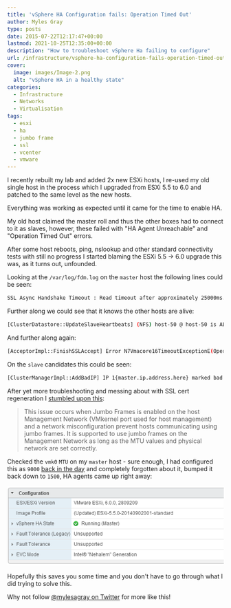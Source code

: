 ```yaml
---
title: 'vSphere HA Configuration fails: Operation Timed Out'
author: Myles Gray
type: posts
date: 2015-07-22T12:17:47+00:00
lastmod: 2021-10-25T12:35:00+00:00
description: "How to troubleshoot vSphere Ha failing to configure"
url: /infrastructure/vsphere-ha-configuration-fails-operation-timed-out/
cover:
  image: images/Image-2.png
  alt: "vSphere HA in a healthy state"
categories:
  - Infrastructure
  - Networks
  - Virtualisation
tags:
  - esxi
  - ha
  - jumbo frame
  - ssl
  - vcenter
  - vmware
---
```


I recently rebuilt my lab and added 2x new ESXi hosts, I re-used my old single host in the process which I upgraded from ESXi 5.5 to 6.0 and patched to the same level as the new hosts.

Everything was working as expected until it came for the time to enable HA.

My old host claimed the master roll and thus the other boxes had to connect to it as slaves, however, these failed with "HA Agent Unreachable" and "Operation Timed Out" errors.

After some host reboots, ping, nslookup and other standard connectivity tests with still no progress I started blaming the ESXi 5.5 -> 6.0 upgrade this was, as it turns out, unfounded.

Looking at the `/var/log/fdm.log` on the `master` host the following lines could be seen:

```sh
SSL Async Handshake Timeout : Read timeout after approximately 25000ms. Closing stream <SSL(<io_obj p:0x1f33f794, h:31, <TCP 'ip:8182'>, <TCP 'ip:47416'>>)>
```

Further along we could see that it knows the other hosts are alive:

```sh
[ClusterDatastore::UpdateSlaveHeartbeats] (NFS) host-50 @ host-50 is ALIVE
```

And further along again:

```sh
[AcceptorImpl::FinishSSLAccept] Error N7Vmacore16TimeoutExceptionE(Operation timed out) creating ssl stream or doing handshake
```

On the `slave` candidates this could be seen:

```sh
[ClusterManagerImpl::AddBadIP] IP 1{master.ip.address.here} marked bad for reason Unreachable IP
```

After yet more troubleshooting and messing about with SSL cert regeneration I [stumbled upon this][1]:

> This issue occurs when Jumbo Frames is enabled on the host Management Network (VMkernel port used for host management) and a network misconfiguration prevent hosts communicating using jumbo frames. It is supported to use jumbo frames on the Management Network as long as the MTU values and physical network are set correctly.

Checked the `vmk0` `MTU` on my `master` host - sure enough, I had configured this as `9000` [back in the day][2] and completely forgotten about it, bumped it back down to `1500`, HA agents came up right away:

![HA Agent Vmware master][3]

Hopefully this saves you some time and you don't have to go through what I did trying to solve this.

Why not follow [@mylesagray on Twitter][4] for more like this!

 [1]: http://kb.vmware.com/selfservice/microsites/search.do?language=en_US&cmd=displayKC&externalId=2011974
 [2]: /?s=jumbo%20frames
 [3]: images/Image-2.png
 [4]: https://twitter.com/mylesagray
